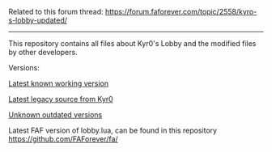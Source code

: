 Related to this forum thread: https://forum.faforever.com/topic/2558/kyro-s-lobby-updated/

---

This repository contains all files about Kyr0's Lobby and the modified files by other developers.

Versions:

[Latest known working version](latest_updated_version)

[Latest legacy source from Kyr0](src/legacy_source)

[Unknown outdated versions](latest_updated_version%2Foutdated)

Latest FAF version of lobby.lua, can be found in this repository https://github.com/FAForever/fa/

